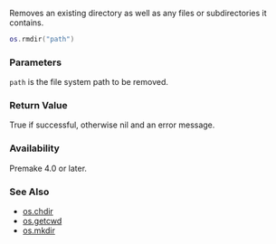 Removes an existing directory as well as any files or subdirectories it contains.

```lua
os.rmdir("path")
```

### Parameters ###

`path` is the file system path to be removed.


### Return Value ###

True if successful, otherwise nil and an error message.


### Availability ###

Premake 4.0 or later.


### See Also ###

* [os.chdir](os.chdir)
* [os.getcwd](os.getcwd)
* [os.mkdir](os.mkdir)
